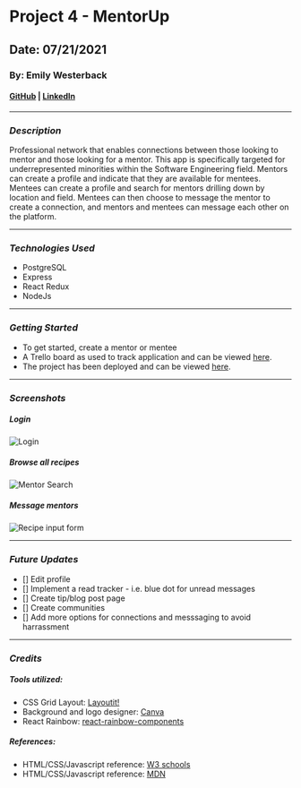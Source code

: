 # Project 4 - MentorUp

## Date: 07/21/2021

### By: Emily Westerback

#### [GitHub](https://github.com/ewesterback) | [LinkedIn](https://www.linkedin.com/in/emily-westerback)
***


### *Description*
Professional network that enables connections between those looking to mentor and those looking for a mentor.  This app is specifically targeted for underrepresented minorities within the Software Engineering field.  Mentors can create a profile and indicate that they are available for mentees.  Mentees can create a profile and search for mentors drilling down by location and field.  Mentees can then choose to message the mentor to create a connection, and mentors and mentees can message each other on the platform.  

***

### *Technologies Used*
* PostgreSQL
* Express
* React Redux
* NodeJs 
***

### *Getting Started*
* To get started, create a mentor or mentee
* A Trello board as used to track application and can be viewed [here](https://trello.com/b/KQOmzy03/project4).
* The project has been deployed and can be viewed [here](link).
***

### *Screenshots*
##### Login
![Login](https://imgur.com/dkKVfOj.jpg)
##### Browse all recipes
![Mentor Search](https://imgur.com/35JKolQ.jpg)
##### Message mentors
![Recipe input form](https://imgur.com/xCTWBHw.jpg)


***

### *Future Updates*
- [] Edit profile
- [] Implement a read tracker - i.e. blue dot for unread messages
- [] Create tip/blog post page
- [] Create communities
- [] Add more options for connections and messsaging to avoid harrassment

***

### *Credits*
##### Tools utilized: 
* CSS Grid Layout: [Layoutit!](https://grid.layoutit.com/)
* Background and logo designer: [Canva](https://www.canva.com/)
* React Rainbow: [react-rainbow-components](https://react-rainbow.io/)


##### References:
* HTML/CSS/Javascript reference: [W3 schools](https://www.w3schools.com/)
* HTML/CSS/Javascript reference: [MDN](https://developer.mozilla.org/en-US/)